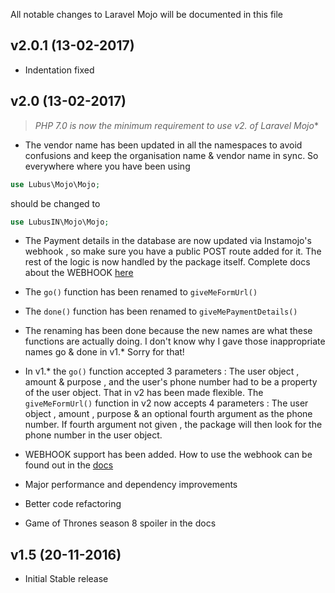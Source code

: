 All notable changes to Laravel Mojo will be documented in this file

## v2.0.1 (13-02-2017)
- Indentation fixed

## v2.0 (13-02-2017)

> **PHP 7.0 is now the minimum requirement to use v2.* of Laravel Mojo**

- The vendor name has been updated in all the namespaces to avoid confusions and keep the organisation name & vendor name in sync. So everywhere where you have been using 
```php
use Lubus\Mojo\Mojo;
```
should be changed to 
```php
use LubusIN\Mojo\Mojo;
```

- The Payment details in the database are now updated via Instamojo's webhook , so make sure you have a public POST route added for it. The rest of the logic is now handled by the package itself. Complete docs about the WEBHOOK [here](https://github.com/lubusIN/laravel-mojo/wiki)

- The `go()` function has been renamed to `giveMeFormUrl()`

- The `done()` function has been renamed to `giveMePaymentDetails()`

- The renaming has been done because the new names are what these functions are actually doing. I don't know why I gave those inappropriate names go & done in v1.* Sorry for that!

- In v1.* the `go()` function accepted 3 parameters : The user object , amount & purpose , and the user's phone number had to be a property of the user object. That in v2 has been made flexible. The `giveMeFormUrl()` function in v2 now accepts 4 parameters : The user object , amount , purpose & an optional fourth argument as the phone number. If fourth argument not given , the package will then look for the phone number in the user object.

- WEBHOOK support has been added. How to use the webhook can be found out in the [docs](https://github.com/lubusIN/laravel-mojo/wiki)

- Major performance and dependency improvements

- Better code refactoring

- Game of Thrones season 8 spoiler in the docs

## v1.5 (20-11-2016)
- Initial Stable release
